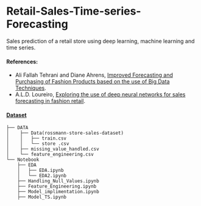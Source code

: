 # Retail-Sales-Time-series-Forecasting
Sales prediction of a retail store using deep learning, machine learning and time series.

#### References:
  - Ali Fallah Tehrani and Diane Ahrens, [Improved Forecasting and Purchasing of Fashion Products based on the use of Big Data Techniques](https://www.researchgate.net/publication/271130839_Improved_Forecasting_and_Purchasing_of_Fashion_Products_based_on_the_Use_of_Big_Data_Techniques).
  - A.L.D. Loureiro, [Exploring the use of deep neural networks for sales forecasting in fashion retail](https://www.sciencedirect.com/science/article/abs/pii/S0167923618301398).
#### [Dataset](https://www.kaggle.com/c/rossmann-store-sales)

```
├── DATA
│    ├── Data(rossmann-store-sales-dataset)
│    │   ├── train.csv
│    │   └── store .csv
│    ├── missing_value_handled.csv
│    └── feature_engineering.csv
└── Notebook
    ├── EDA
    │   ├── EDA.ipynb
    │   └── EDA2.ipynb
    ├── Handling_Null_Values.ipynb
    ├── Feature_Engineering.ipynb
    ├── Model_implimentation.ipynb
    ├── Model_TS.ipynb  
```

